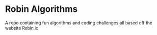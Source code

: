 # Robin Algorithms
A repo containing fun algorithms and coding challenges all based off the website Robin.io
